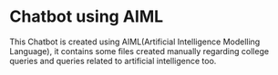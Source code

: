 # Chatbot using AIML
This Chatbot is created using AIML(Artificial Intelligence Modelling Language), it contains some files created manually regarding college queries and queries related to artificial intelligence too. 
